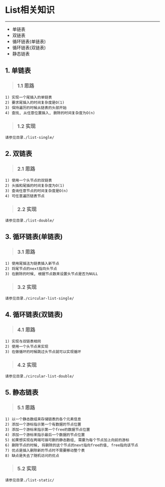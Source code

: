 # **List相关知识** #
***

* 单链表
* 双链表
* 循环链表(单链表)
* 循环链表(双链表)
* 静态链表


## **1. 单链表** ##
> ### **1.1 思路** ###
    1) 实现一个尾插入的单链表
    2) 要求尾插入的时间复杂度是O(1)
    3) 保持遍历的时候从链表的头部开始
    4) 查找, 从任意位置插入, 删除的时间复杂度为O(n)
> ### **1.2 实现** ###
    请参见目录./list-single/



## **2. 双链表** ##
> ### **2.1 思路** ###
    1) 使用一个头节点的双链表
    2) 头插和尾插的时间复杂度为O(1)
    3) 查询任意节点的时间复杂度是O(n)
    4) 可任意遍历链表节点
> ### **2.2 实现** ###
    请参见目录./list-double/



## **3. 循环链表(单链表)** ##
> ### **3.1 思路** ###
    1) 使用尾插法为链表插入新节点
    2) 将尾节点的next指向头节点
    3) 在删除的时候, 根据节点数来设置头节点是否为NULL
> ### **3.2 实现** ###
    请参见目录./circular-list-single/


## **4. 循环链表(双链表)** ##
> ### **4.1 思路** ###
    1) 实现与双链表相同
    2) 使用一个头节点来实现
    3) 在做循环的时候跳过头节点就可以实现循环
> ### **4.2 实现** ###
    请参见目录./circular-list-double/



## **5. 静态链表** ##
> ### **5.1 思路** ###
    1) 以一个静态数组来存储链表的各个元素信息
    2) 添加一个游标指示第一个有数据的节点位置
    3) 添加一个游标来指示第一个free的数据节点位置
    4) 添加一个游标来指示最后一个数据的节点位置
    5) 如果想实现在两端可插可删的静态数组, 需要为每个节点加上向前的游标
    6) 删除节点的时候, 将删除的这个节点的next指向free的值, free指向该节点
    7) 优点是插入删除新的节点时不需要移动整个表
    8) 缺点是失去了随机访问的优点
> ### **5.2 实现** ###
    请参见目录./list-static/

